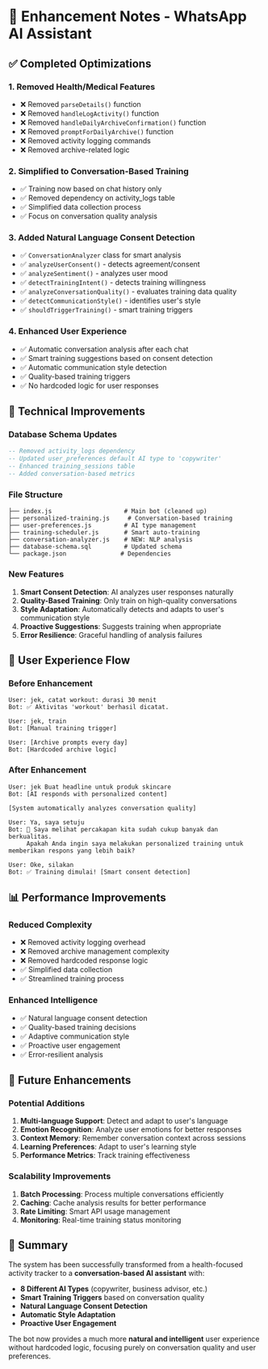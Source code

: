 # 🚀 Enhancement Notes - WhatsApp AI Assistant

## ✅ **Completed Optimizations**

### **1. Removed Health/Medical Features**

- ❌ Removed `parseDetails()` function
- ❌ Removed `handleLogActivity()` function
- ❌ Removed `handleDailyArchiveConfirmation()` function
- ❌ Removed `promptForDailyArchive()` function
- ❌ Removed activity logging commands
- ❌ Removed archive-related logic

### **2. Simplified to Conversation-Based Training**

- ✅ Training now based on chat history only
- ✅ Removed dependency on activity_logs table
- ✅ Simplified data collection process
- ✅ Focus on conversation quality analysis

### **3. Added Natural Language Consent Detection**

- ✅ `ConversationAnalyzer` class for smart analysis
- ✅ `analyzeUserConsent()` - detects agreement/consent
- ✅ `analyzeSentiment()` - analyzes user mood
- ✅ `detectTrainingIntent()` - detects training willingness
- ✅ `analyzeConversationQuality()` - evaluates training data quality
- ✅ `detectCommunicationStyle()` - identifies user's style
- ✅ `shouldTriggerTraining()` - smart training triggers

### **4. Enhanced User Experience**

- ✅ Automatic conversation analysis after each chat
- ✅ Smart training suggestions based on consent detection
- ✅ Automatic communication style detection
- ✅ Quality-based training triggers
- ✅ No hardcoded logic for user responses

## 🔧 **Technical Improvements**

### **Database Schema Updates**

```sql
-- Removed activity_logs dependency
-- Updated user_preferences default AI type to 'copywriter'
-- Enhanced training_sessions table
-- Added conversation-based metrics
```

### **File Structure**

```
├── index.js                    # Main bot (cleaned up)
├── personalized-training.js     # Conversation-based training
├── user-preferences.js         # AI type management
├── training-scheduler.js       # Smart auto-training
├── conversation-analyzer.js    # NEW: NLP analysis
├── database-schema.sql         # Updated schema
└── package.json               # Dependencies
```

### **New Features**

1. **Smart Consent Detection**: AI analyzes user responses naturally
2. **Quality-Based Training**: Only train on high-quality conversations
3. **Style Adaptation**: Automatically detects and adapts to user's communication style
4. **Proactive Suggestions**: Suggests training when appropriate
5. **Error Resilience**: Graceful handling of analysis failures

## 🎯 **User Experience Flow**

### **Before Enhancement**

```
User: jek, catat workout: durasi 30 menit
Bot: ✅ Aktivitas 'workout' berhasil dicatat.

User: jek, train
Bot: [Manual training trigger]

User: [Archive prompts every day]
Bot: [Hardcoded archive logic]
```

### **After Enhancement**

```
User: jek Buat headline untuk produk skincare
Bot: [AI responds with personalized content]

[System automatically analyzes conversation quality]

User: Ya, saya setuju
Bot: 🤖 Saya melihat percakapan kita sudah cukup banyak dan berkualitas.
     Apakah Anda ingin saya melakukan personalized training untuk memberikan respons yang lebih baik?

User: Oke, silakan
Bot: ✅ Training dimulai! [Smart consent detection]
```

## 📊 **Performance Improvements**

### **Reduced Complexity**

- ❌ Removed activity logging overhead
- ❌ Removed archive management complexity
- ❌ Removed hardcoded response logic
- ✅ Simplified data collection
- ✅ Streamlined training process

### **Enhanced Intelligence**

- ✅ Natural language consent detection
- ✅ Quality-based training decisions
- ✅ Adaptive communication style
- ✅ Proactive user engagement
- ✅ Error-resilient analysis

## 🔮 **Future Enhancements**

### **Potential Additions**

1. **Multi-language Support**: Detect and adapt to user's language
2. **Emotion Recognition**: Analyze user emotions for better responses
3. **Context Memory**: Remember conversation context across sessions
4. **Learning Preferences**: Adapt to user's learning style
5. **Performance Metrics**: Track training effectiveness

### **Scalability Improvements**

1. **Batch Processing**: Process multiple conversations efficiently
2. **Caching**: Cache analysis results for better performance
3. **Rate Limiting**: Smart API usage management
4. **Monitoring**: Real-time training status monitoring

## 🎉 **Summary**

The system has been successfully transformed from a health-focused activity tracker to a **conversation-based AI assistant** with:

- **8 Different AI Types** (copywriter, business advisor, etc.)
- **Smart Training Triggers** based on conversation quality
- **Natural Language Consent Detection**
- **Automatic Style Adaptation**
- **Proactive User Engagement**

The bot now provides a much more **natural and intelligent** user experience without hardcoded logic, focusing purely on conversation quality and user preferences.
